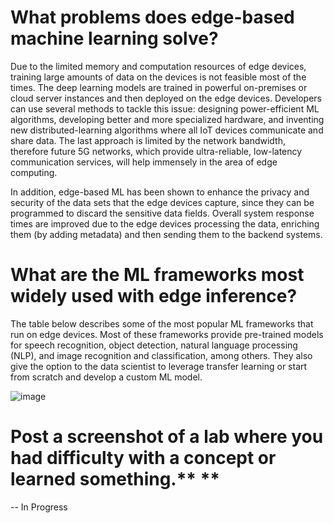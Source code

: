 # What problems does edge-based machine learning solve?

Due to the limited memory and computation resources of edge devices, training large amounts of data on the devices is not feasible most of the times. The deep learning models are trained in powerful on-premises or cloud server instances and then deployed on the edge devices.
Developers can use several methods to tackle this issue: designing power-efficient ML algorithms, developing better and more specialized hardware, and inventing new distributed-learning algorithms where all IoT devices communicate and share data.
The last approach is limited by the network bandwidth, therefore future 5G networks, which provide ultra-reliable, low-latency communication services, will help immensely in the area of edge computing.

In addition, edge-based ML has been shown to enhance the privacy and security of the data sets that the edge devices capture, since they can be programmed to discard the sensitive data fields. Overall system response times are improved due to the edge devices processing the data, enriching them (by adding metadata) and then sending them to the backend systems.


# What are the ML frameworks most widely used with edge inference?

The table below describes some of the most popular ML frameworks that run on edge devices. Most of these frameworks provide pre-trained models for speech recognition, object detection, natural language processing (NLP), and image recognition and classification, among others. They also give the option to the data scientist to leverage transfer learning or start from scratch and develop a custom ML model.

![image](https://user-images.githubusercontent.com/43508820/79604754-ae052080-80bc-11ea-8c05-94f961d26a68.png)

# Post a screenshot of a lab where you had difficulty with a concept or learned something.** **

-- In Progress
